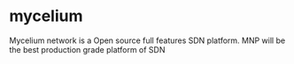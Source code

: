 # mycelium
Mycelium network is a Open source full features SDN platform. MNP will be the best  production grade platform of SDN 
